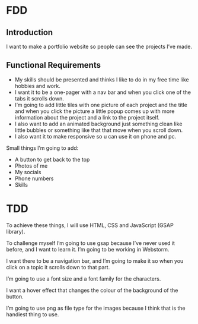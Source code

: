 # FDD

## Introduction

I want to make a portfolio website so people can see the projects I’ve made.

## Functional Requirements
* My skills should be presented and thinks I like to do in my free time like hobbies and work. 
* I want it to be a one-pager with a nav bar and when you click one of the tabs it scrolls down. 
* I’m going to add little tiles with one picture of each project and the title and when you click the picture a little popup comes up with more information about the project and a link to the project itself. 
* I also want to add an animated background just something clean like little bubbles or something like that that move when you scroll down. 
* I also want it to make responsive so u can use it on phone and pc.

Small things I’m going to add:
* A button to get back to the top
* Photos of me
* My socials
* Phone numbers
* Skills



# TDD
To achieve these things, I will use HTML, CSS and JavaScript (GSAP library).

To challenge myself I’m going to use gsap because I’ve never used it before, and I want to learn it. I’m going to be working in Webstorm.

I want there to be a navigation bar, and I’m going to make it so when you click on a topic it scrolls down to that part.

I’m going to use a font size and a font family for the characters.

I want a hover effect that changes the colour of the background of the button.

I’m going to use png as file type for the images because I think that is the handiest thing to use.









